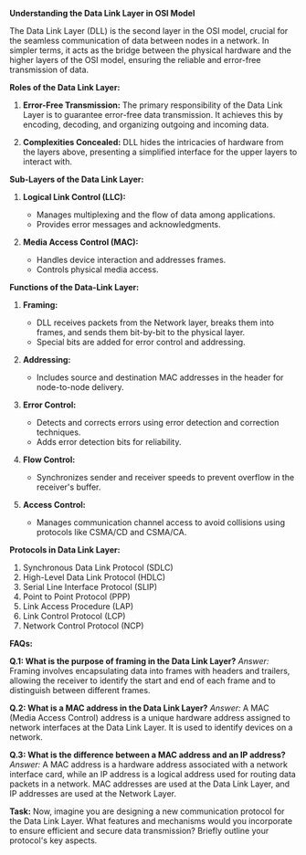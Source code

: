 **Understanding the Data Link Layer in OSI Model**

The Data Link Layer (DLL) is the second layer in the OSI model, crucial for the seamless communication of data between nodes in a network. In simpler terms, it acts as the bridge between the physical hardware and the higher layers of the OSI model, ensuring the reliable and error-free transmission of data.

**Roles of the Data Link Layer:**

1. **Error-Free Transmission:**
   The primary responsibility of the Data Link Layer is to guarantee error-free data transmission. It achieves this by encoding, decoding, and organizing outgoing and incoming data.

2. **Complexities Concealed:**
   DLL hides the intricacies of hardware from the layers above, presenting a simplified interface for the upper layers to interact with.

**Sub-Layers of the Data Link Layer:**

1. **Logical Link Control (LLC):**
   - Manages multiplexing and the flow of data among applications.
   - Provides error messages and acknowledgments.

2. **Media Access Control (MAC):**
   - Handles device interaction and addresses frames.
   - Controls physical media access.

**Functions of the Data-Link Layer:**

1. **Framing:**
   - DLL receives packets from the Network layer, breaks them into frames, and sends them bit-by-bit to the physical layer.
   - Special bits are added for error control and addressing.

2. **Addressing:**
   - Includes source and destination MAC addresses in the header for node-to-node delivery.

3. **Error Control:**
   - Detects and corrects errors using error detection and correction techniques.
   - Adds error detection bits for reliability.

4. **Flow Control:**
   - Synchronizes sender and receiver speeds to prevent overflow in the receiver's buffer.

5. **Access Control:**
   - Manages communication channel access to avoid collisions using protocols like CSMA/CD and CSMA/CA.

**Protocols in Data Link Layer:**

1. Synchronous Data Link Protocol (SDLC)
2. High-Level Data Link Protocol (HDLC)
3. Serial Line Interface Protocol (SLIP)
4. Point to Point Protocol (PPP)
5. Link Access Procedure (LAP)
6. Link Control Protocol (LCP)
7. Network Control Protocol (NCP)

**FAQs:**

**Q.1: What is the purpose of framing in the Data Link Layer?**
*Answer:* Framing involves encapsulating data into frames with headers and trailers, allowing the receiver to identify the start and end of each frame and to distinguish between different frames.

**Q.2: What is a MAC address in the Data Link Layer?**
*Answer:* A MAC (Media Access Control) address is a unique hardware address assigned to network interfaces at the Data Link Layer. It is used to identify devices on a network.

**Q.3: What is the difference between a MAC address and an IP address?**
*Answer:* A MAC address is a hardware address associated with a network interface card, while an IP address is a logical address used for routing data packets in a network. MAC addresses are used at the Data Link Layer, and IP addresses are used at the Network Layer.

**Task:**
Now, imagine you are designing a new communication protocol for the Data Link Layer. What features and mechanisms would you incorporate to ensure efficient and secure data transmission? Briefly outline your protocol's key aspects.
